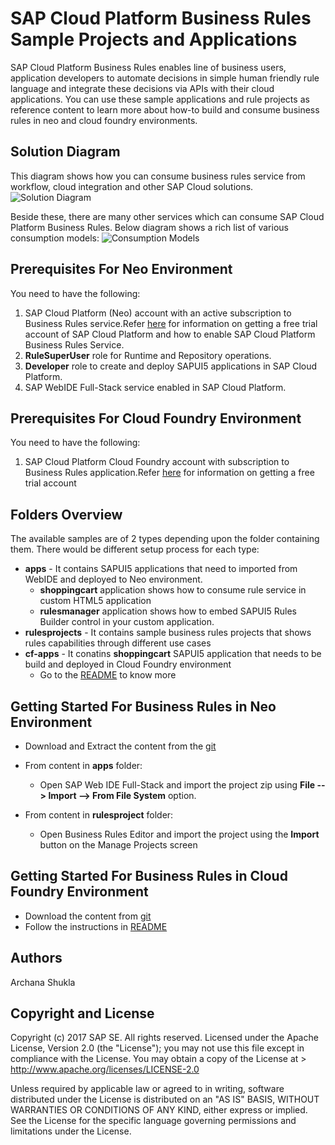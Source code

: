 # SAP Cloud Platform Business Rules Sample Projects and Applications
SAP Cloud Platform Business Rules enables line of business users, application developers to automate decisions in simple human friendly rule language and integrate these decisions via APIs with their cloud applications. 
You can use these sample applications and rule projects as reference content to learn more about how-to build and consume business rules in neo and cloud foundry environments.

## Solution Diagram
This diagram shows how you can consume business rules service from workflow, cloud integration and other SAP Cloud solutions. 
![Solution Diagram](https://github.com/SAP/cloud-businessrules-samples/blob/master/images/BusinessRules_SolutionDiagram.png)

Beside these, there are many other services which can consume SAP Cloud Platform Business Rules. Below diagram shows a rich list of various consumption models:
![Consumption Models](https://github.com/SAP/cloud-businessrules-samples/blob/master/images/BusinessRules_ConsumptionPatterns.png)

## Prerequisites For Neo Environment
You need to have the following:
1.  SAP Cloud Platform (Neo) account with an active subscription to Business Rules service.Refer [here](https://blogs.sap.com/2017/04/26/sap-cloud-platform-business-rules-try-it-yourself/) for information on getting a free trial account of SAP Cloud Platform and how to enable SAP Cloud Platform Business Rules Service.
2.  **RuleSuperUser** role for Runtime and Repository operations.
3.  **Developer** role to create and deploy SAPUI5 applications in SAP Cloud Platform.
4.  SAP WebIDE Full-Stack service enabled in SAP Cloud Platform.

## Prerequisites For Cloud Foundry Environment
You need to have the following:
1.  SAP Cloud Platform Cloud Foundry account with subscription to Business Rules application.Refer [here](https://blogs.sap.com/2018/03/29/quick-start-guide-to-sap-business-rules-service-in-cloud-foundry/) for information on getting a free trial account

## Folders Overview
The available samples are of 2 types depending upon the folder containing them. There would be different setup process for each type:
- **apps** - It contains SAPUI5 applications that need to imported from WebIDE and deployed to Neo environment. 
  - **shoppingcart** application shows how to consume rule service in custom HTML5 application
  - **rulesmanager** application shows how to embed SAPUI5 Rules Builder control in your custom application. 
- **rulesprojects** - It contains sample business rules projects that shows rules capabilities through different use cases
- **cf-apps** - It conatins **shoppingcart** SAPUI5 application that needs to be build and deployed in Cloud Foundry environment
  - Go to the [README](https://github.com/SAP/cloud-businessrules-samples/blob/master/cf-apps/README.md) to know more 

## Getting Started For Business Rules in Neo Environment
* Download and Extract the content from the [git](https://github.com/SAP/cloud-businessrules-samples)
- From content in **apps** folder:
  - Open SAP Web IDE Full-Stack and import the project zip using **File --> Import --> From File System** option.

- From content in **rulesproject** folder:
  - Open Business Rules Editor and import the project using the **Import** button on the Manage Projects screen

## Getting Started For Business Rules in Cloud Foundry Environment
* Download the content from [git](https://github.com/SAP/cloud-businessrules-samples/tree/master/cf-apps)
* Follow the instructions in [README](https://github.com/SAP/cloud-businessrules-samples/blob/master/cf-apps/README.md)

## Authors
Archana Shukla

## Copyright and License
Copyright (c) 2017 SAP SE. All rights reserved.
Licensed under the Apache License, Version 2.0 (the "License"); you may not use this file except in compliance with the License. 
You may obtain a copy of the License at > http://www.apache.org/licenses/LICENSE-2.0

Unless required by applicable law or agreed to in writing, software distributed under the License is distributed on an 
"AS IS" BASIS, WITHOUT WARRANTIES OR CONDITIONS OF ANY KIND, either express or implied. See the License for the specific language governing permissions and limitations under the License.
